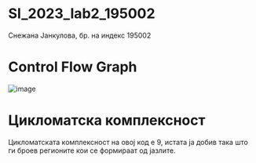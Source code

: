 # SI_2023_lab2_195002
Снежана Јанкулова, бр. на индекс 195002
# Control Flow Graph
![image](https://github.com/SnezhanaJ/SI_2023_lab2_195002/assets/127696203/0bceb68f-ed58-4714-a5b5-b703762c4995)
# Цикломатска комплексност
Цикломатската комплексност на овој код е 9, истата ја добив така што ги броев регионите кои се формираат од јазлите.


